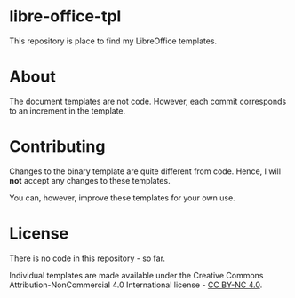 # libre-office-tpl

This repository is place to find my LibreOffice templates.

# About

The document templates are not code. However, each commit corresponds
to an increment in the template.

# Contributing

Changes to the binary template are quite different from code.
Hence, I will **not** accept any changes to these templates.

You can, however, improve these templates for your own use.

# License

There is no code in this repository - so far.

Individual templates are made available under the Creative Commons
Attribution-NonCommercial 4.0 International license -
[CC BY-NC 4.0](https://creativecommons.org/licenses/by-nc/4.0/).
